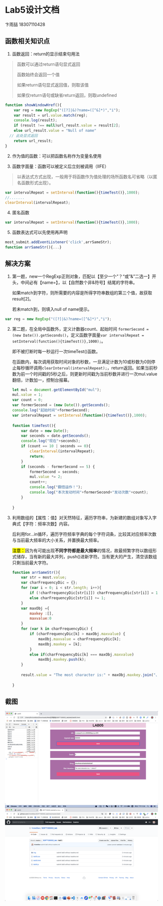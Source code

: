 # Lab5设计文档

卞雨喆 18307110428

## 函数相关知识点

1. 函数返回：return的显示结束句用法

> 函数可以通过return语句显式返回
>
> 函数始终会返回一个值
>
> 如果return语句显式返回值，则取该值
>
> 如果仅return语句或缺省return返回，则取undefined

```js
function showWindowHref(){
    var reg = new RegExp("([?]|&)?name=([^&]*)","i");
    var result = url.value.match(reg);
    console.log(result);
    if (result !== null)url_result.value = result[2];
    else url_result.value = "Null of name"
  // 此处显式返回
    return url_result;
}
```

2. 作为值的函数：可以把函数名称作为变量名使用

3. 函数字面量：函数可以被定义后立刻被调用（IIFE）

> 以表达式方式出现，一般用于将函数作为值处理的场所函数名可省略（以匿名函数形式出现）。

```js
var intervalRepeat = setInterval(function(){timeTest()},1000);
//.......
clearInterval(intervalRepeat);
```

4. 匿名函数

```js
var intervalRepeat = setInterval(function(){timeTest()},1000);
```

5. 函数表达式可以先使用再声明

```js
most_submit.addEventListener('click',arrSameStr);
function arrSameStr(){...}
```

## 解决方案

1. 第一题，new一个RegExp正则对象，匹配以【至少一个”？“或”&”二选一】开头，中间必有【name=】，以【自然数个非&符号】结尾的字符串。

   如果match到字符，则所需要的内容是所得字符串数组的第三个值，故获取result[2]。

   若未match到，则填入null of name提示。	

```js
var reg = new RegExp("([?]|&)?name=([^&]*)","i");
```



2. 第二题，在全局中函数外，定义计数器count、起始时间 `formerSecond = (new Date()).getSeconds()`，定义函数字面量`var intervalRepeat = setInterval(function(){timeTest()},1000);`。

   即不被打断时每一秒运行一次timeTest()函数。

   在函数内，每次调用获取时间对象的秒数，一旦满足计数为10或秒数为0则停止每秒循环调用`clearInterval(intervalRepeat);`，return返回。如果当前秒数为前一个时间戳的5秒之后，则更新时间戳为当前秒数并进行一次mul.value翻倍，计数加一，控制台报幕。

   ```js
   let mul = document.getElementById("mul");
   mul.value = 1;
   var count = 0;
   var formerSecond = (new Date()).getSeconds();
   console.log("起始时间"+formerSecond);
   var intervalRepeat = setInterval(function(){timeTest()},1000);
   
   function timeTest(){
       var date = new Date();
       var seconds = date.getSeconds();
       console.log("现在"+seconds);
       if (count == 10 | seconds == 0){
           clearInterval(intervalRepeat);
           return;
       }
       if (seconds - formerSecond == 5) {
           formerSecond = seconds;
           mul.value *= 2;
           count++;
           console.log("翻倍运作！");
           console.log("本次发动时间"+formerSecond+"发动次数"+count);
       }
       
   }
   ```

3. 利用数组的【属性：值】对天然特征，遍历字符串，为新建的数组对象写入字典式【字符：频率次数】内容。

   后利用for...in循环，遍历字符频率字典的每个字符词条，比较其对应频率次数与当前最大频率的大小关系，并置换最大频率。

   <mark>注意：</mark>因为有可能出现**不同字符都是最大频率**的情况，故最频繁字符以数组形式储存，当有新的最大并列，push()进新字符。当有更大的产生，清空该数组只剩当前最大字符。

   ```js
   function arrSameStr(){
       var str = most.value;
       var charFrequencyDic = {};
       for (var i = 0; i < str.length; i++){
           if (!charFrequencyDic[str[i]]) charFrequencyDic[str[i]] = 1;
           else charFrequencyDic[str[i]] += 1;
       }
       var maxObj ={
           maxkey :[],
           maxvalue:0
       }
       for (var k in charFrequencyDic) {
           if (charFrequencyDic[k] > maxObj.maxvalue) {
               maxObj.maxvalue = charFrequencyDic[k];
               maxObj.maxkey = [k];
           }
           else if(charFrequencyDic[k] === maxObj.maxvalue)
               maxObj.maxkey.push(k);
       }
   
       result.value = "The most character is:" + maxObj.maxkey.join("、") + " ,times:" + maxObj.maxvalue;
       
   }
   ```

## 截图

<img src="img/clip_all.png">

<img src="img/github_clip.png">